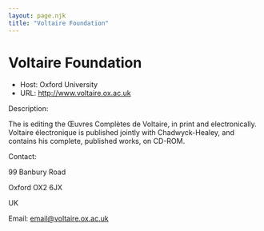 ```yaml
---
layout: page.njk
title: "Voltaire Foundation"
---
```

# Voltaire Foundation








* Host: Oxford University
* URL: <http://www.voltaire.ox.ac.uk>



Description:


The is editing the Œuvres Complètes de Voltaire, in print and electronically. Voltaire
 électronique is published jointly with Chadwyck-Healey, and contains his complete,
 published works, on CD-ROM. 
 



Contact:
 




99 Banbury Road


Oxford OX2 6JX


UK


Email: [email@voltaire.ox.ac.uk](mailto:email@voltaire.ox.ac.uk)





